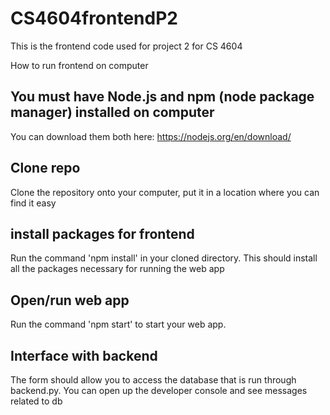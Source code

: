 # CS4604frontendP2
This is the frontend code used for project 2 for CS 4604

How to run frontend on computer

## You must have Node.js and npm (node package manager) installed on computer
You can download them both here:
https://nodejs.org/en/download/

## Clone repo
Clone the repository onto your computer, put it in a location where you can find it easy

## install packages for frontend
Run the command 'npm install' in your cloned directory. This should install all the packages necessary for running the web app

## Open/run web app
Run the command 'npm start' to start your web app.

## Interface with backend
The form should allow you to access the database that is run through backend.py. You can open up the developer console and see messages related to db
